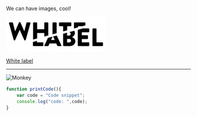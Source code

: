 We can have images, cool!

![white label](./assets/white-label.jpg)

[White label](//whitelabel.community)

---

![Monkey](//i.imgur.com/PnbINJ6.gif)

```js
function printCode(){
    var code = "Code snippet";
    console.log("code: ",code);
}
```